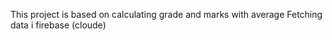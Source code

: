 This project is based on calculating grade and marks with average
Fetching data i firebase (cloude)
